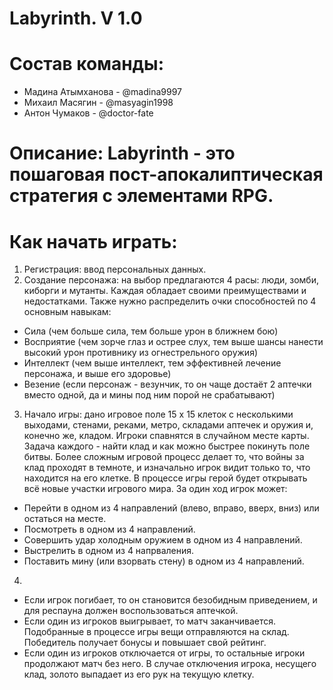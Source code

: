 # Labyrinth. V 1.0

# Состав команды:
- Мадина Атымханова - @madina9997
- Михаил Масягин - @masyagin1998
- Антон Чумаков - @doctor-fate

# Описание: Labyrinth - это пошаговая пост-апокалиптическая стратегия с элементами RPG.

# Как начать играть:
1) Регистрация: ввод персональных данных.
2) Создание персонажа: на выбор предлагаются 4 расы: люди, зомби, киборги и мутанты. Каждая обладает своими преимуществами и недостатками. Также нужно распределить очки способностей по 4 основным навыкам:
- Сила (чем больше сила, тем больше урон в ближнем бою)
- Восприятие (чем зорче глаз и острее слух, тем выше шансы нанести высокий урон противнику из огнестрельного оружия)
- Интеллект (чем выше интеллект, тем эффективней лечение персонажа, и выше его здоровье)
- Везение (если персонаж - везунчик, то он чаще достаёт 2 аптечки вместо одной, да и мины под ним порой не срабатывают)
3) Начало игры: дано игровое поле 15 x 15 клеток с несколькими выходами, стенами, реками, метро, складами аптечек и оружия и, конечно же, кладом. Игроки спавнятся в случайном месте карты. Задача каждого - найти клад и как можно быстрее покинуть поле битвы. Более сложным игровой процесс делает то, что войны за клад проходят в темноте, и изначально игрок видит только то, что находится на его клетке. В процессе игры герой будет открывать всё новые участки игрового мира.
За один ход игрок может:
- Перейти в одном из 4 направлений (влево, вправо, вверх, вниз) или остаться на месте.
- Посмотреть в одном из 4 направлений.
- Совершить удар холодным оружием в одном из 4 направлений.
- Выстрелить в одном из 4 напрваления.
- Поставить мину (или взорвать стену) в одном из 4 направлений.
4)
- Если игрок погибает, то он становится безобидным приведением, и для респауна должен воспользоваться аптечкой.
- Если один из игроков выигрывает, то матч заканчивается. Подобранные в процессе игры вещи отправляются на склад. Победитель получает бонусы и повышает свой рейтинг.
- Если один из игроков отключается от игры, то остальные игроки продолжают матч без него. В случае отключения игрока, несущего клад, золото выпадает из его рук на текущую клетку.
